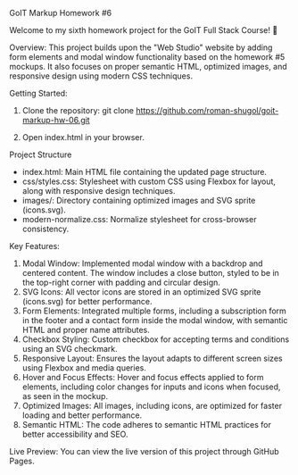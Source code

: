 GoIT Markup Homework #6

Welcome to my sixth homework project for the GoIT Full Stack Course! 🎨

Overview: This project builds upon the "Web Studio" website by adding form
elements and modal window functionality based on the homework #5 mockups. It
also focuses on proper semantic HTML, optimized images, and responsive design
using modern CSS techniques.

Getting Started:

1. Clone the repository: git clone
   https://github.com/roman-shugol/goit-markup-hw-06.git

2. Open index.html in your browser.

Project Structure

- index.html: Main HTML file containing the updated page structure.
- css/styles.css: Stylesheet with custom CSS using Flexbox for layout, along
  with responsive design techniques.
- images/: Directory containing optimized images and SVG sprite (icons.svg).
- modern-normalize.css: Normalize stylesheet for cross-browser consistency.

Key Features:

1. Modal Window: Implemented modal window with a backdrop and centered content.
   The window includes a close button, styled to be in the top-right corner with
   padding and circular design.
2. SVG Icons: All vector icons are stored in an optimized SVG sprite (icons.svg)
   for better performance.
3. Form Elements: Integrated multiple forms, including a subscription form in
   the footer and a contact form inside the modal window, with semantic HTML and
   proper name attributes.
4. Checkbox Styling: Custom checkbox for accepting terms and conditions using an
   SVG checkmark.
5. Responsive Layout: Ensures the layout adapts to different screen sizes using
   Flexbox and media queries.
6. Hover and Focus Effects: Hover and focus effects applied to form elements,
   including color changes for inputs and icons when focused, as seen in the
   mockup.
7. Optimized Images: All images, including icons, are optimized for faster
   loading and better performance.
8. Semantic HTML: The code adheres to semantic HTML practices for better
   accessibility and SEO.

Live Preview: You can view the live version of this project through GitHub
Pages.
